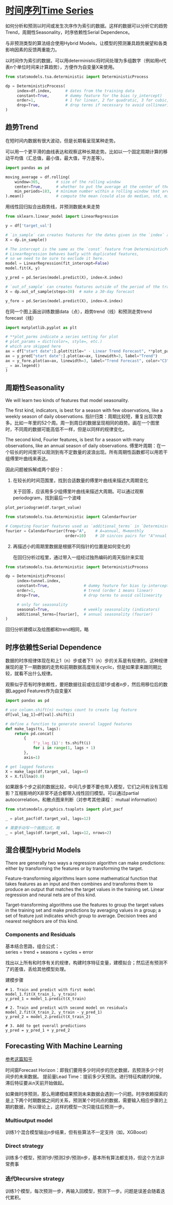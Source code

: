 # [时间序列Time Series](https://www.kaggle.com/learn/time-series "")

如何分析和预测以时间或发生次序作为索引的数据。这样的数据可以分析它的趋势Trend，周期性Seasonality，时序依赖性Serial Dependence。

与非预测类型的算法结合使用Hybrid Models，让模型的预测兼具趋势展望和各类影响因素的反馈两重能力。

以时间作为索引的数据，可以用deterministic将时间处理为多组数字（例如用n代表n个单位时间来计算趋势），方便作为自变量X来使用。
```Python
from statsmodels.tsa.deterministic import DeterministicProcess

dp = DeterministicProcess(
     index=df.index,      # dates from the training data
     constant=True,       # dummy feature for the bias (y_intercept)
     order=1,             # 1 for linear, 2 for quadratic, 3 for cubic, and so on.
     drop=True,           # drop terms if necessary to avoid collinearity
)
```
## 趋势Trend
在短时间内数据有很大波动，但是长期看呈现某种走势。

可以用一个更平滑的曲线表达和观察这种长期走势。比如以一个固定周期计算的移动平均值（汇总值，最小值，最大值，平方差等）。

```Python
import pandas as pd

moving_average = df.rolling(
    window=365,       # size of the rolling window
    center=True,      # whether to put the average at the center of the window
    min_periods=183,  # minimum number within a rolling window that are required to have a non-NaN result
).mean()              # compute the mean (could also do median, std, min, max, ...)
```
用线性回归拟合出趋势线，并预测数据未来走势
```Python
from sklearn.linear_model import LinearRegression

y = df['target_val']

# `in_sample` can creates features for the dates given in the `index` argument
X = dp.in_sample()    

# The intercept is the same as the `const` feature from DeterministicProcess.
# LinearRegression behaves badly with duplicated features,
# so we need to be sure to exclude it here.
model = LinearRegression(fit_intercept=False)
model.fit(X, y)

y_pred = pd.Series(model.predict(X), index=X.index)

# `out_of_sample` can creates features outside of the period of the training data
X = dp.out_of_sample(steps=30)  # make a 30-day forecast

y_fore = pd.Series(model.predict(X), index=X.index) 
```

在同一个图上画出训练数据data（点），趋势trend（线）和预测走势trend forecast（线）
```python
import matplotlib.pyplot as plt

# **plot_parms indicate a series setting for plot
# plot_params = dict(color=, style=, etc.)
# which are skipped here
ax = df["start date":].plot(title=" - Linear Trend Forecast", **plot_params)
ax = y_pred["start date":].plot(ax=ax, linewidth=3, label="Trend")
ax = y_fore.plot(ax=ax, linewidth=3, label="Trend Forecast", color="C3")
_ = ax.legend()
)
```

## 周期性Seasonality

We will learn two kinds of features that model seasonality. 

The first kind, indicators, is best for a season with few observations, like a weekly season of daily observations. 
指针归类：周期比较短，重复出现次数多。比如一年里的52个周。周一到周日的数据呈现相同的趋势。画在一个图里时，不同周的数据可能高低不一样，但是以同样的规律变化。

The second kind, Fourier features, is best for a season with many observations, like an annual season of daily observations.
傅里叶周期：在一个较长的时间里可以观测到有不定数量的波浪出现。所有周期性函数都可以用若干组傅里叶曲线来表达。

因此问题被拆解成两个部分：
1. 在较长的时间范围里，找到合适数量的傅里叶曲线来描述大周期变化

   关于回答，应该用多少组傅里叶曲线来描述大周期。可以通过观察periodogram，找到最后一个波峰
```Python
plot_periodogram(df.target_value)

from statsmodels.tsa.deterministic import CalendarFourier

# Computing Fourier features used as `additional_terms` in `DeterministicProcess()`
fourier = CalendarFourier(freq="A",    # A=annual, M=monthly
                          order=10)    # 10 sin/cos pairs for "A"nnual seasonality
```
2. 再描述小的周期里数据是根据不同指针的位置是如何变化的

   在回归分析过程里，通过带入一组经过独热编码的周天指针来实现

```Python
from statsmodels.tsa.deterministic import DeterministicProcess

dp = DeterministicProcess(
     index=tunnel.index,
     constant=True,               # dummy feature for bias (y-intercept)
     order=1,                     # trend (order 1 means linear)
     drop=True,                   # drop terms to avoid collinearity

     # only for seasonality
     seasonal=True,               # weekly seasonality (indicators)
     additional_terms=[fourier],  # annual seasonality (fourier)
)

```
回归分析建模以及绘图都和trend相同，略

## 时序依赖性Serial Dependence

数据的时序规律体现在和上1（n）步或者下1（n）步的关系是有规律的。这种规律展现的是下一期数据的走势和前期数据高度相关cyclic，但是如果拿来跟同期比较，就看不出什么规律。

观察似乎否有时序依赖性，要把数据往前或往后错1步或者n步，然后用移位后的数据Lagged Features作为自变量X
```Python
import pandas as pd

# use column.shift(n) n=steps count to create lag feature
df[val_lag_1]=df[val].shift(1)

# define a function to generate several lagged features
def make_lags(ts, lags):
    return pd.concat(
        {
            f'y_lag_{i}': ts.shift(i)
            for i in range(1, lags + 1)
        },
        axis=1)

# get lagged features
X = make_lags(df.target_val, lags=4)
X = X.fillna(0.0)
```
如果跟多个步之前的数据比较，中间几步要不要也带入模型，它们之间有没有互相影？互相影响的X非常不适合都带入线性回归模型。可以通过partial autocorrelation，和散点图来判断（对参考其他课程： mutual information）
```Python
from statsmodels.graphics.tsaplots import plot_pacf

_ = plot_pacf(df.target_val, lags=12)

# 需要手动写一个画图公式，略
_ = plot_lags(df.target_val, lags=12, nrows=2)

```

## 混合模型Hybrid Models
There are generally two ways a regression algorithm can make predictions: either by transforming the features or by transforming the target. 

Feature-transforming algorithms learn some mathematical function that takes features as an input and then combines and transforms them to produce an output that matches the target values in the training set. Linear regression and neural nets are of this kind.

Target-transforming algorithms use the features to group the target values in the training set and make predictions by averaging values in a group; a set of feature just indicates which group to average. Decision trees and nearest neighbors are of this kind.

### Components and Residuals

基本结合思路，组合公式：<br>
series = trend + seasons + cycles + error

找出以上所有和时序有关的规律，构建时序特征变量，建模拟合；然后还有预测不了的差值，丢给其他模型处理。

建模步骤
```
# 1. Train and predict with first model
model_1.fit(X_train_1, y_train)
y_pred_1 = model_1.predict(X_train)

# 2. Train and predict with second model on residuals
model_2.fit(X_train_2, y_train - y_pred_1)
y_pred_2 = model_2.predict(X_train_2)

# 3. Add to get overall predictions
y_pred = y_pred_1 + y_pred_2
```

## Forecasting With Machine Learning
[参考这篇知乎](https://zhuanlan.zhihu.com/p/542673840 "")

时间窗Forecast Horizon：即我们要用多少时间步的历史数据，去预测多少个时间步的未来数据。
提前量Lead Time：提前多少天预测。进行特征构建的时候，滞后特征要从n天前开始做起。

如果做时序预测，那么用建模结果预测未来数据会遇到一个问题。时序依赖探索的是上下两个时期数据之间的关系，预测某个时间点的数据，需要输入相应步骤的上期的数据，所以理论上，这样的模型一次只能往后预测一步。

### Multioutput model
训练1个混合模型输出n步结果，但有些算法不一定支持（如，XGBoost）

### Direct strategy
训练多个模型，预测1步/预测2步/预测n步，基本所有算法都支持，但这个方法非常费事

### 迭代Recursive strategy
训练1个模型，每次预测一步，再输入回模型，预测下一步。问题是误差会随着迭代累积。
